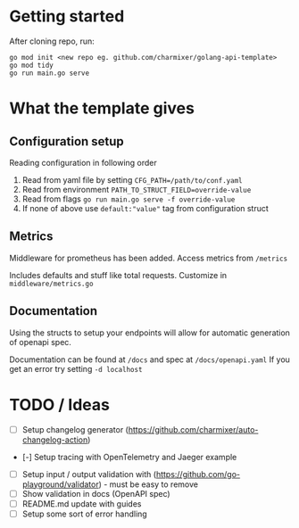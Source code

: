 # Getting started

After cloning repo, run:

```
go mod init <new repo eg. github.com/charmixer/golang-api-template>
go mod tidy
go run main.go serve
```

# What the template gives

## Configuration setup

Reading configuration in following order

1. Read from yaml file by setting `CFG_PATH=/path/to/conf.yaml`
2. Read from environment `PATH_TO_STRUCT_FIELD=override-value`
3. Read from flags `go run main.go serve -f override-value`
4. If none of above use `default:"value"` tag from configuration struct

## Metrics

Middleware for prometheus has been added. Access metrics from `/metrics`

Includes defaults and stuff like total requests. Customize in `middleware/metrics.go`

## Documentation

Using the structs to setup your endpoints will allow for automatic generation of openapi spec.

Documentation can be found at `/docs` and spec at `/docs/openapi.yaml`
If you get an error try setting `-d localhost`

# TODO / Ideas

- [ ] Setup changelog generator (https://github.com/charmixer/auto-changelog-action)
- [-] Setup tracing with OpenTelemetry and Jaeger example
- [ ] Setup input / output validation with (https://github.com/go-playground/validator) - must be easy to remove
- [ ] Show validation in docs (OpenAPI spec)
- [ ] README.md update with guides
- [ ] Setup some sort of error handling
